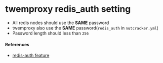 # twemproxy redis_auth setting

* All redis nodes should use the **SAME** password
* twemproxy also use the **SAME** password(`redis_auth` in `nutcracker.yml`)
* Password length should less than `256`

#### References
* [redis-auth feature](https://github.com/twitter/twemproxy/blob/master/notes/redis.md#redis-auth-feature)
